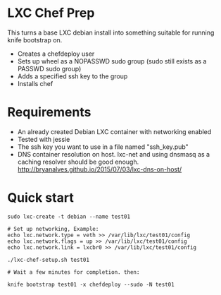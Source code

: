 # LXC Chef Prep

This turns a base LXC debian install into something suitable for running knife bootstrap on.

* Creates a chefdeploy user
* Sets up wheel as a NOPASSWD sudo group (sudo still exists as a PASSWD sudo group)
* Adds a specified ssh key to the group
* Installs chef

# Requirements

* An already created Debian LXC container with networking enabled
* Tested with jessie
* The ssh key you want to use in a file named "ssh_key.pub"
* DNS container resolution on host.  lxc-net and using dnsmasq as a caching resolver should be good enough. http://bryanalves.github.io/2015/07/03/lxc-dns-on-host/

# Quick start

    sudo lxc-create -t debian --name test01

    # Set up networking, Example:
    echo lxc.network.type = veth >> /var/lib/lxc/test01/config
    echo lxc.network.flags = up >> /var/lib/lxc/test01/config
    echo lxc.network.link = lxcbr0 >> /var/lib/lxc/test01/config

    ./lxc-chef-setup.sh test01

    # Wait a few minutes for completion. then:

    knife bootstrap test01 -x chefdeploy --sudo -N test01
